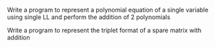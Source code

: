 Write a program to represent a polynomial equation of a single variable using single LL and perform the addition of 2 polynomials

Write a program to represent the triplet format of a spare matrix with addition
